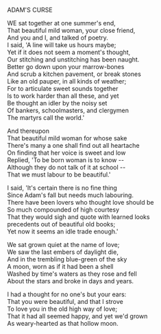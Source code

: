 ADAM'S CURSE  
  
WE sat together at one summer's end,  
That beautiful mild woman, your close friend,  
And you and I, and talked of poetry.  
I said, 'A line will take us hours maybe;  
Yet if it does not seem a moment's thought,  
Our stitching and unstitching has been naught.  
Better go down upon your marrow-bones  
And scrub a kitchen pavement, or break stones  
Like an old pauper, in all kinds of weather;  
For to articulate sweet sounds together  
Is to work harder than all these, and yet  
Be thought an idler by the noisy set  
Of bankers, schoolmasters, and clergymen  
The martyrs call the world.'  
  
And thereupon  
That beautiful mild woman for whose sake  
There's many a one shall find out all heartache  
On finding that her voice is sweet and low  
Replied, 'To be born woman is to know --  
Although they do not talk of it at school --  
That we must labour to be beautiful.'  
  
I said, 'It's certain there is no fine thing  
Since Adam's fall but needs much labouring.  
There have been lovers who thought love should be  
So much compounded of high courtesy  
That they would sigh and quote with learned looks  
precedents out of beautiful old books;  
Yet now it seems an idle trade enough.'  
  
We sat grown quiet at the name of love;  
We saw the last embers of daylight die,  
And in the trembling blue-green of the sky  
A moon, worn as if it had been a shell  
Washed by time's waters as they rose and fell  
About the stars and broke in days and years.  
  
I had a thought for no one's but your ears:  
That you were beautiful, and that I strove  
To love you in the old high way of love;  
That it had all seemed happy, and yet we'd grown  
As weary-hearted as that hollow moon.  
